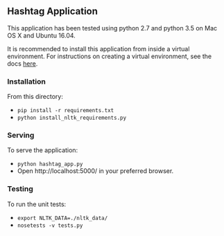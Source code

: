 ## Hashtag Application

This application has been tested using python 2.7 and python 3.5 on Mac OS X and Ubuntu 16.04.

It is recommended to install this application from inside a virtual environment.
For instructions on creating a virtual environment, see the docs [here](https://virtualenv.pypa.io/en/stable/installation/).

### Installation

From this directory:
  * `pip install -r requirements.txt`
  * `python install_nltk_requirements.py`

### Serving

To serve the application:
  * `python hashtag_app.py`
  * Open http://localhost:5000/ in your preferred browser.

### Testing

To run the unit tests:
  * `export NLTK_DATA=./nltk_data/` 
  * `nosetests -v tests.py`
